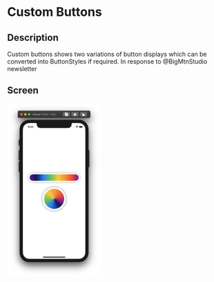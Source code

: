 # Custom Buttons
## Description
Custom buttons shows two variations of button displays which can be converted into ButtonStyles if required. In response to @BigMtnStudio newsletter

## Screen
<img src="CustomButtons/ScreenShot.png" alt="Custom Button on the screen" height="400"/>
